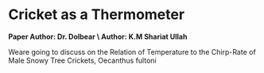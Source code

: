 # Cricket as a Thermometer
<b> Paper Author: Dr. Dolbear \\
Author: K.M Shariat Ullah </b>

Weare going to discuss on the Relation of Temperature to the Chirp-Rate of Male Snowy Tree Crickets, Oecanthus fultoni
